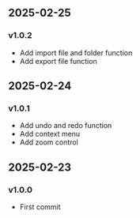 
## 2025-02-25
### v1.0.2
- Add import file and folder function
- Add export file function


## 2025-02-24
### v1.0.1
- Add undo and redo function
- Add context menu
- Add zoom control

## 2025-02-23
### v1.0.0
- First commit
